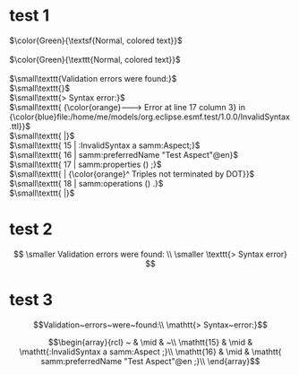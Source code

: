 # test 1

$\color{Green}{\textsf{Normal, colored text}}$<br> <br>
$\color{Green}{\texttt{Normal, colored text}}$<br>
<br>
$\small\texttt{Validation errors were found:}$<br>
$\small\texttt{}$<br>
$\small\texttt{> Syntax error:}$<br>
$\small\texttt{  {\color{orange}---> Error at line 17 column 3} in {\color{blue}file:/home/me/models/org.eclipse.esmf.test/1.0.0/InvalidSyntax.ttl}}$<br>
$\small\texttt{     |}$<br>
$\small\texttt{  15 | :InvalidSyntax a samm:Aspect;}$<br>
$\small\texttt{  16 |    samm:preferredName "Test Aspect"@en}$<br>
$\small\texttt{  17 |    samm:properties () ;}$<br>
$\small\texttt{     |    {\color{orange}^ Triples not terminated by DOT}}$<br>
$\small\texttt{  18 |    samm:operations () .}$<br>
$\small\texttt{     |}$<br>

# test 2

$$
\smaller Validation errors were found: \\
\smaller \texttt{> Syntax error}
$$

# test 3

```math
Validation~errors~were~found:\\  
\mathtt{> Syntax~error:}
```

```math
\begin{array}{rcl}
~ & \mid & ~\\
\mathtt{15} & \mid & \mathtt{:InvalidSyntax a samm:Aspect ;}\\
\mathtt{16} & \mid & \mathtt{   samm:preferredName "Test Aspect"@en ;}\\
\end{array}
```
